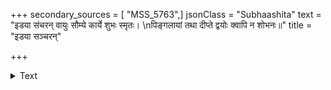 +++
secondary_sources = [ "MSS_5763",]
jsonClass = "Subhaashita"
text = "इडया संचरन् वायुः सौम्ये कार्ये शुभः स्मृतः।  \nपिङ्गलायां तथा दीप्ते द्वयोः क्वापि न शोभनः॥"
title = "इडया सञ्चरन्"

+++

<details><summary>Text</summary>

इडया संचरन् वायुः सौम्ये कार्ये शुभः स्मृतः।  
पिङ्गलायां तथा दीप्ते द्वयोः क्वापि न शोभनः॥
</details>

